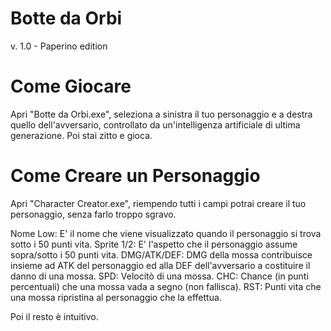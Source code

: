 # Botte da Orbi
v. 1.0 - Paperino edition

# Come Giocare
Apri "Botte da Orbi.exe", seleziona a sinistra il tuo personaggio e a destra quello dell'avversario, controllato da un'intelligenza artificiale di ultima generazione. Poi stai zitto e gioca.

# Come Creare un Personaggio
Apri "Character Creator.exe", riempendo tutti i campi potrai creare il tuo personaggio, senza farlo troppo sgravo.

 Nome Low: E' il nome che viene visualizzato quando il personaggio si trova sotto i 50 punti vita.
 Sprite 1/2: E' l'aspetto che il personaggio assume sopra/sotto i 50 punti vita.
 DMG/ATK/DEF: DMG della mossa contribuisce insieme ad ATK del personaggio ed alla DEF dell'avversario a costituire il danno di una mossa.
 SPD: Velocitò di una mossa.
 CHC: Chance (in punti percentuali) che una mossa vada a segno (non fallisca).
 RST: Punti vita che una mossa ripristina al personaggio che la effettua.
 
Poi il resto è intuitivo.
